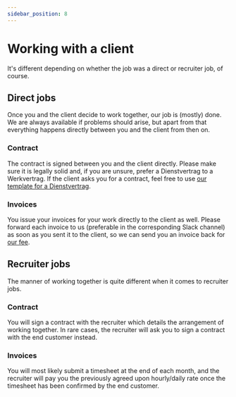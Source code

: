```yaml
---
sidebar_position: 8
---
```


# Working with a client

It's different depending on whether the job was a direct or recruiter job, of course.

## Direct jobs

Once you and the client decide to work together, our job is (mostly) done. We are always available if problems should arise, but apart from that everything happens directly between you and the client from then on.

### Contract

The contract is signed between you and the client directly. Please make sure it is legally solid and, if you are unsure, prefer a Dienstvertrag to a Werkvertrag. If the client asks you for a contract, feel free to use [our template for a Dienstvertrag](https://uplink.tech/vertragsvorlagen).

### Invoices

You issue your invoices for your work directly to the client as well. Please forward each invoice to us (preferable in the corresponding Slack channel) as soon as you sent it to the client, so we can send you an invoice back for [our fee](our-fee.md).

## Recruiter jobs

The manner of working together is quite different when it comes to recruiter jobs.

### Contract

You will sign a contract with the recruiter which details the arrangement of working together. In rare cases, the recruiter will ask you to sign a contract with the end customer instead.

### Invoices

You will most likely submit a timesheet at the end of each month, and the recruiter will pay you the previously agreed upon hourly/daily rate once the timesheet has been confirmed by the end customer.
